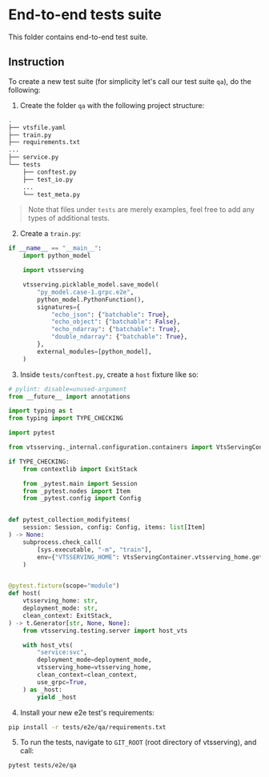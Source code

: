 # End-to-end tests suite

This folder contains end-to-end test suite.

## Instruction

To create a new test suite (for simplicity let's call our test suite `qa`), do the following:

1. Create the folder `qa` with the following project structure:

```bash
.
├── vtsfile.yaml
├── train.py
├── requirements.txt
...
├── service.py
└── tests
    ├── conftest.py
    ├── test_io.py
    ...
    └── test_meta.py
```

> Note that files under `tests` are merely examples, feel free to add any types of
> additional tests.

2. Create a `train.py`:

```python
if __name__ == "__main__":
    import python_model

    import vtsserving

    vtsserving.picklable_model.save_model(
        "py_model.case-1.grpc.e2e",
        python_model.PythonFunction(),
        signatures={
            "echo_json": {"batchable": True},
            "echo_object": {"batchable": False},
            "echo_ndarray": {"batchable": True},
            "double_ndarray": {"batchable": True},
        },
        external_modules=[python_model],
    )
```

3. Inside `tests/conftest.py`, create a `host` fixture like so:

```python
# pylint: disable=unused-argument
from __future__ import annotations

import typing as t
from typing import TYPE_CHECKING

import pytest

from vtsserving._internal.configuration.containers import VtsServingContainer

if TYPE_CHECKING:
    from contextlib import ExitStack

    from _pytest.main import Session
    from _pytest.nodes import Item
    from _pytest.config import Config


def pytest_collection_modifyitems(
    session: Session, config: Config, items: list[Item]
) -> None:
    subprocess.check_call(
        [sys.executable, "-m", "train"],
        env={"VTSSERVING_HOME": VtsServingContainer.vtsserving_home.get()},
    )


@pytest.fixture(scope="module")
def host(
    vtsserving_home: str,
    deployment_mode: str,
    clean_context: ExitStack,
) -> t.Generator[str, None, None]:
    from vtsserving.testing.server import host_vts

    with host_vts(
        "service:svc",
        deployment_mode=deployment_mode,
        vtsserving_home=vtsserving_home,
        clean_context=clean_context,
        use_grpc=True,
    ) as _host:
        yield _host
```

4. Install your new e2e test's requirements:

```bash
pip install -r tests/e2e/qa/requirements.txt
```

5. To run the tests, navigate to `GIT_ROOT` (root directory of vtsserving), and call:

```bash
pytest tests/e2e/qa
```
